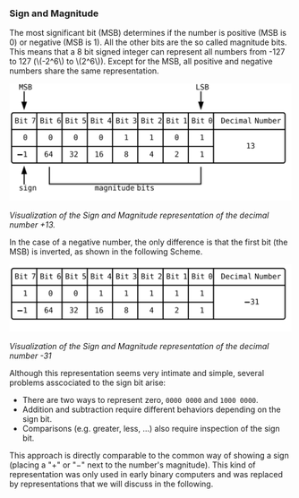 ### Sign and Magnitude

The most significant bit (MSB) determines if the number is positive 
(MSB is 0) or negative (MSB is 1). All the other bits are the so called
magnitude bits. This means that a 8 bit signed integer can represent all
numbers from -127 to 127 (\\(-2^6\\) to \\(2^6\\)). Except for the MSB,
all positive and negative numbers share the same representation.

<p align="center"> <img src="../../assets/figures/01-fundamentals/sam_1.svg" alt="Sign and Magnitude 1"/> </p>

<!---
```bob
  MSB                                       LSB
   |                                         |
   v                                         v
.-----+-----+-----+-----+-----+-----+-----+-----+----------------.
|Bit 7|Bit 6|Bit 5|Bit 4|Bit 3|Bit 2|Bit 1|Bit 0| Decimal Number | 
+-----+-----+-----+-----+-----+-----+-----+-----+----------------+
|  0  |  0  |  0  |  0  |  1  |  1  |  0  |  1  |                |
|-----+-----+-----+-----+-----+-----+-----+-----+       13       |
| -1  | 64  | 32  | 16  |  8  |  4  |  2  |  1  |                |
'-----+-----+-----+-----+-----+-----+-----+-----+----------------'
   ^     |                                   |
   |     |___________________________________|
  sign              magnitude bits
```
-->

*Visualization of the Sign and Magnitude representation of the 
decimal number +13.*

In the case of a negative number, the only difference is that the first
bit (the MSB) is inverted, as shown in the following Scheme. 

<p align="center"> <img src="../../assets/figures/01-fundamentals/sam_2.svg" alt="Sign and Magnitude 2"/> </p>

<!---
```bob
.-----+-----+-----+-----+-----+-----+-----+-----+----------------.
|Bit 7|Bit 6|Bit 5|Bit 4|Bit 3|Bit 2|Bit 1|Bit 0| Decimal Number | 
+-----+-----+-----+-----+-----+-----+-----+-----+----------------+
|  1  |  0  |  0  |  1  |  1  |  1  |  1  |  1  |                |
|-----+-----+-----+-----+-----+-----+-----+-----+       -31      |
| -1  | 64  | 32  | 16  |  8  |  4  |  2  |  1  |                |
'-----+-----+-----+-----+-----+-----+-----+-----+----------------'
```
-->

*Visualization of the Sign and Magnitude representation of the decimal 
number -31*

Although this representation seems very intimate and simple, several 
problems asscociated to the sign bit arise:
- There are two ways to represent zero, `0000 0000` and `1000 0000`.
- Addition and subtraction require different behaviors depending
  on the sign bit.
- Comparisons (e.g. greater, less, ...) also require inspection of 
  the sign bit.

This approach is directly comparable to the common way of showing a
sign (placing a "+" or "−" next to the number's magnitude).
This kind of representation was only used in early binary computers
and was replaced by representations that we will discuss in the 
following. 


